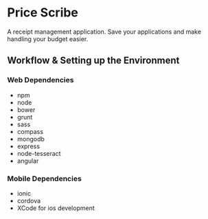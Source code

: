 # Price Scribe

A receipt management application. Save your applications and make handling your budget easier.

## Workflow & Setting up the Environment

### Web Dependencies
* npm
* node
* bower
* grunt
* sass
* compass
* mongodb
* express
* node-tesseract
* angular

### Mobile Dependencies
* ionic
* cordova
* XCode for ios development